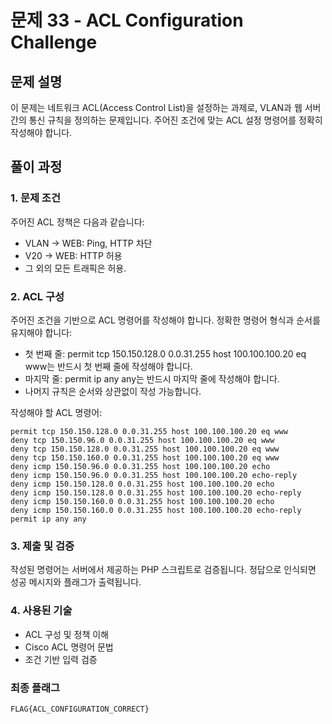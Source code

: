 # 문제 33 - ACL Configuration Challenge

## 문제 설명
이 문제는 네트워크 ACL(Access Control List)을 설정하는 과제로, VLAN과 웹 서버 간의 통신 규칙을 정의하는 문제입니다. 주어진 조건에 맞는 ACL 설정 명령어를 정확히 작성해야 합니다.

## 풀이 과정

### 1. 문제 조건
주어진 ACL 정책은 다음과 같습니다:
- VLAN -> WEB: Ping, HTTP 차단
- V20 -> WEB: HTTP 허용
- 그 외의 모든 트래픽은 허용.

### 2. ACL 구성
주어진 조건을 기반으로 ACL 명령어를 작성해야 합니다. 정확한 명령어 형식과 순서를 유지해야 합니다:
- 첫 번째 줄: permit tcp 150.150.128.0 0.0.31.255 host 100.100.100.20 eq www는 반드시 첫 번째 줄에 작성해야 합니다.
- 마지막 줄: permit ip any any는 반드시 마지막 줄에 작성해야 합니다.
- 나머지 규칙은 순서와 상관없이 작성 가능합니다.

작성해야 할 ACL 명령어:
```
permit tcp 150.150.128.0 0.0.31.255 host 100.100.100.20 eq www
deny tcp 150.150.96.0 0.0.31.255 host 100.100.100.20 eq www
deny tcp 150.150.128.0 0.0.31.255 host 100.100.100.20 eq www
deny tcp 150.150.160.0 0.0.31.255 host 100.100.100.20 eq www
deny icmp 150.150.96.0 0.0.31.255 host 100.100.100.20 echo
deny icmp 150.150.96.0 0.0.31.255 host 100.100.100.20 echo-reply
deny icmp 150.150.128.0 0.0.31.255 host 100.100.100.20 echo
deny icmp 150.150.128.0 0.0.31.255 host 100.100.100.20 echo-reply
deny icmp 150.150.160.0 0.0.31.255 host 100.100.100.20 echo
deny icmp 150.150.160.0 0.0.31.255 host 100.100.100.20 echo-reply
permit ip any any
```

### 3. 제출 및 검증
작성된 명령어는 서버에서 제공하는 PHP 스크립트로 검증됩니다. 정답으로 인식되면 성공 메시지와 플래그가 출력됩니다.

### 4. 사용된 기술
- ACL 구성 및 정책 이해
- Cisco ACL 명령어 문법
- 조건 기반 입력 검증

### 최종 플래그
```
FLAG{ACL_CONFIGURATION_CORRECT}
```
